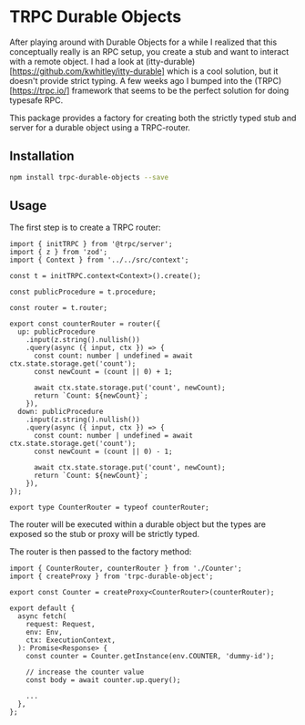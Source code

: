 # TRPC Durable Objects

After playing around with Durable Objects for a while I realized that this conceptually really is an RPC setup, you create a stub and want to interact with a remote object. I had a look at (itty-durable)[https://github.com/kwhitley/itty-durable] which is a cool solution, but it doesn't provide strict typing. A few weeks ago I bumped into the (TRPC)[https://trpc.io/] framework that seems to be the perfect solution for doing typesafe RPC.

This package provides a factory for creating both the strictly typed stub and server for a durable object using a TRPC-router.

## Installation

```bash
npm install trpc-durable-objects --save
```

## Usage

The first step is to create a TRPC router:

```
import { initTRPC } from '@trpc/server';
import { z } from 'zod';
import { Context } from '../../src/context';

const t = initTRPC.context<Context>().create();

const publicProcedure = t.procedure;

const router = t.router;

export const counterRouter = router({
  up: publicProcedure
    .input(z.string().nullish())
    .query(async ({ input, ctx }) => {
      const count: number | undefined = await ctx.state.storage.get('count');
      const newCount = (count || 0) + 1;

      await ctx.state.storage.put('count', newCount);
      return `Count: ${newCount}`;
    }),
  down: publicProcedure
    .input(z.string().nullish())
    .query(async ({ input, ctx }) => {
      const count: number | undefined = await ctx.state.storage.get('count');
      const newCount = (count || 0) - 1;

      await ctx.state.storage.put('count', newCount);
      return `Count: ${newCount}`;
    }),
});

export type CounterRouter = typeof counterRouter;
```

The router will be executed within a durable object but the types are exposed so the stub or proxy will be strictly typed.

The router is then passed to the factory method:

```
import { CounterRouter, counterRouter } from './Counter';
import { createProxy } from 'trpc-durable-object';

export const Counter = createProxy<CounterRouter>(counterRouter);

export default {
  async fetch(
    request: Request,
    env: Env,
    ctx: ExecutionContext,
  ): Promise<Response> {
    const counter = Counter.getInstance(env.COUNTER, 'dummy-id');

    // increase the counter value
    const body = await counter.up.query();

    ...
  },
};
```
